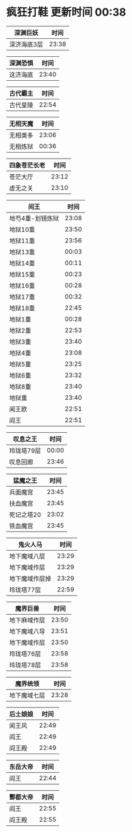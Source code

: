 # 疯狂打鞋 更新时间 00:38

| 深渊巨妖   | 时间    |
|--------|-------|
| 深济海底3层 | 23:38 |

| 深渊恐惧   | 时间    |
|--------|-------|
| 这济海底 | 23:40 |

| 古代霸主   | 时间    |
|--------|-------|
| 古代皇陵 | 22:54 |

| 无相天魔   | 时间    |
|--------|-------|
| 无相类多 | 23:06 |
| 无相炼狱 | 00:36 |

| 四象苍茫长老   | 时间    |
|--------|-------|
| 苍茫大厅 | 23:12 |
| 虚无之关 | 23:10 |

| 间王   | 时间    |
|--------|-------|
| 地芍4重-划镜炼狱 | 23:08 |
| 地狱10重 | 23:50 |
| 地狱11重 | 23:56 |
| 地狱13重 | 00:03 |
| 地狱14重 | 00:11 |
| 地狱15重 | 00:23 |
| 地狱16重 | 00:28 |
| 地狱17重 | 00:32 |
| 地狱18重 | 22:45 |
| 地狱1重 | 00:28 |
| 地狱2重 | 22:53 |
| 地狱3重 | 23:40 |
| 地狱4重 | 23:08 |
| 地狱5重 | 23:25 |
| 地狱6重 | 23:32 |
| 地狱8重 | 23:40 |
| 地狱重 | 23:40 |
| 闻王欧 | 22:51 |
| 阎王 | 22:51 |

| 叹息之王   | 时间    |
|--------|-------|
| 玲珑塔79层 | 00:00 |
| 叹息回廊 | 23:46 |

| 猛魔之王   | 时间    |
|--------|-------|
| 兵面魔宫 | 23:45 |
| 扶血魔宫 | 23:45 |
| 死记之塔20 | 23:02 |
| 铁血魔宫 | 23:45 |

| 鬼火人马   | 时间    |
|--------|-------|
| 地下魔域八层 | 23:29 |
| 地下魔域作层 | 23:29 |
| 地下魔域作层掉 | 23:29 |
| 玲珑塔77层 | 22:59 |

| 魔界巨兽   | 时间    |
|--------|-------|
| 地下麻域作层 | 23:50 |
| 地下魔域八导 | 23:51 |
| 地下魔域作层 | 23:50 |
| 玲珑塔76层 | 23:58 |
| 玲珑塔78层 | 23:58 |

| 魔界统领   | 时间    |
|--------|-------|
| 地下魔域七层 | 23:28 |

| 后土娘娘   | 时间    |
|--------|-------|
| 闻王风 | 22:49 |
| 阎王 | 22:49 |
| 阎王殿 | 22:49 |

| 东岳大帝   | 时间    |
|--------|-------|
| 阎王 | 22:44 |

| 酆都大帝   | 时间    |
|--------|-------|
| 阎王 | 22:55 |
| 阎王殿 | 22:55 |